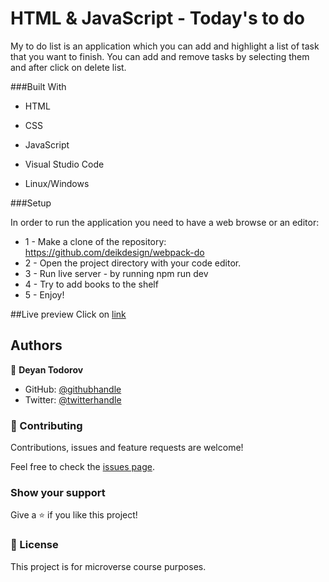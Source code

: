 # HTML & JavaScript - Today's to do

My to do list is an application which you can add and highlight a list of task that you want to finish. You can add and remove tasks by selecting them and after click on delete list.

###Built With

* HTML

* CSS

* JavaScript

* Visual Studio Code

* Linux/Windows


###Setup

In order to run the application you need to have a web browse or an editor:

* 1 - Make a clone of the repository: https://github.com/deikdesign/webpack-do
* 2 - Open the project directory with your code editor.
* 3 - Run live server - by running npm run dev
* 4 - Try to add books to the shelf
* 5 - Enjoy!

##Live preview
Click on [link](https://deikdesign.github.io/webpack-todo/dist/)


## Authors

👤 **Deyan Todorov**

- GitHub: [@githubhandle](https://github.com/deikdesign)
- Twitter: [@twitterhandle](https://twitter.com/deikdesign)



### 🤝 Contributing

Contributions, issues and feature requests are welcome!

Feel free to check the [issues page](issues/).

### Show your support

Give a ⭐️ if you like this project!


### 📝 License

This project is for microverse course purposes.
